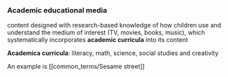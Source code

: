 ### Academic educational media
content designed with research-based knowledge of how children use and understand the medium of interest (TV, movies, books, music), which systematically incorporates **academic curricula** into its content

**Academica curricula**: literacy, math, science, social studies and creativity

An example is [[common_terms/Sesame street]]
